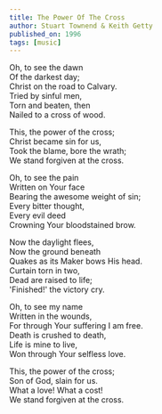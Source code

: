 ```yaml
---
title: The Power Of The Cross
author: Stuart Townend & Keith Getty
published_on: 1996
tags: [music]
---
```


Oh, to see the dawn  
Of the darkest day;  
Christ on the road to Calvary.  
Tried by sinful men,  
Torn and beaten, then  
Nailed to a cross of wood.

This, the power of the cross;  
Christ became sin for us,  
Took the blame, bore the wrath;  
We stand forgiven at the cross.

Oh, to see the pain  
Written on Your face  
Bearing the awesome weight of sin;  
Every bitter thought,  
Every evil deed  
Crowning Your bloodstained brow.

Now the daylight flees,  
Now the ground beneath  
Quakes as its Maker bows His head.  
Curtain torn in two,  
Dead are raised to life;  
'Finished!' the victory cry.

Oh, to see my name  
Written in the wounds,  
For through Your suffering I am free.  
Death is crushed to death,  
Life is mine to live,  
Won through Your selfless love.

This, the power of the cross;  
Son of God, slain for us.  
What a love! What a cost!  
We stand forgiven at the cross.